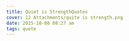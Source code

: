 ```yaml
---
title: Quiet is StrengthQuotes
cover: 12 Attachments/quite is strength.png
date: 2025-10-08 08:27 am
tags: quote
---
```

